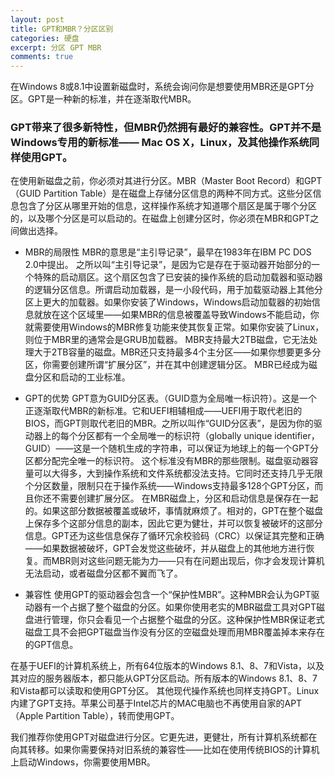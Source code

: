 ```yaml
---
layout: post
title: GPT和MBR？分区区别
categories: 硬盘
excerpt: 分区 GPT MBR
comments: true
---
```


在Windows 8或8.1中设置新磁盘时，系统会询问你是想要使用MBR还是GPT分区。GPT是一种新的标准，并在逐渐取代MBR。

### GPT带来了很多新特性，但MBR仍然拥有最好的兼容性。GPT并不是Windows专用的新标准—— Mac OS X，Linux，及其他操作系统同样使用GPT。
在使用新磁盘之前，你必须对其进行分区。MBR（Master Boot Record）和GPT（GUID Partition Table）是在磁盘上存储分区信息的两种不同方式。这些分区信息包含了分区从哪里开始的信息，这样操作系统才知道哪个扇区是属于哪个分区的，以及哪个分区是可以启动的。在磁盘上创建分区时，你必须在MBR和GPT之间做出选择。

- MBR的局限性
MBR的意思是“主引导记录”，最早在1983年在IBM PC DOS 2.0中提出。
之所以叫“主引导记录”，是因为它是存在于驱动器开始部分的一个特殊的启动扇区。这个扇区包含了已安装的操作系统的启动加载器和驱动器的逻辑分区信息。所谓启动加载器，是一小段代码，用于加载驱动器上其他分区上更大的加载器。如果你安装了Windows，Windows启动加载器的初始信息就放在这个区域里——如果MBR的信息被覆盖导致Windows不能启动，你就需要使用Windows的MBR修复功能来使其恢复正常。如果你安装了Linux，则位于MBR里的通常会是GRUB加载器。
MBR支持最大2TB磁盘，它无法处理大于2TB容量的磁盘。MBR还只支持最多4个主分区——如果你想要更多分区，你需要创建所谓“扩展分区”，并在其中创建逻辑分区。
MBR已经成为磁盘分区和启动的工业标准。

- GPT的优势
GPT意为GUID分区表。（GUID意为全局唯一标识符）。这是一个正逐渐取代MBR的新标准。它和UEFI相辅相成——UEFI用于取代老旧的BIOS，而GPT则取代老旧的MBR。之所以叫作“GUID分区表”，是因为你的驱动器上的每个分区都有一个全局唯一的标识符（globally unique identifier，GUID）——这是一个随机生成的字符串，可以保证为地球上的每一个GPT分区都分配完全唯一的标识符。
这个标准没有MBR的那些限制。磁盘驱动器容量可以大得多，大到操作系统和文件系统都没法支持。它同时还支持几乎无限个分区数量，限制只在于操作系统——Windows支持最多128个GPT分区，而且你还不需要创建扩展分区。
在MBR磁盘上，分区和启动信息是保存在一起的。如果这部分数据被覆盖或破坏，事情就麻烦了。相对的，GPT在整个磁盘上保存多个这部分信息的副本，因此它更为健壮，并可以恢复被破坏的这部分信息。GPT还为这些信息保存了循环冗余校验码（CRC）以保证其完整和正确——如果数据被破坏，GPT会发觉这些破坏，并从磁盘上的其他地方进行恢复。而MBR则对这些问题无能为力——只有在问题出现后，你才会发现计算机无法启动，或者磁盘分区都不翼而飞了。

- 兼容性
使用GPT的驱动器会包含一个“保护性MBR”。这种MBR会认为GPT驱动器有一个占据了整个磁盘的分区。如果你使用老实的MBR磁盘工具对GPT磁盘进行管理，你只会看见一个占据整个磁盘的分区。这种保护性MBR保证老式磁盘工具不会把GPT磁盘当作没有分区的空磁盘处理而用MBR覆盖掉本来存在的GPT信息。

在基于UEFI的计算机系统上，所有64位版本的Windows 8.1、8、7和Vista，以及其对应的服务器版本，都只能从GPT分区启动。所有版本的Windows 8.1、8、7和Vista都可以读取和使用GPT分区。
其他现代操作系统也同样支持GPT。Linux内建了GPT支持。苹果公司基于Intel芯片的MAC电脑也不再使用自家的APT（Apple Partition Table），转而使用GPT。

我们推荐你使用GPT对磁盘进行分区。它更先进，更健壮，所有计算机系统都在向其转移。如果你需要保持对旧系统的兼容性——比如在使用传统BIOS的计算机上启动Windows，你需要使用MBR。
